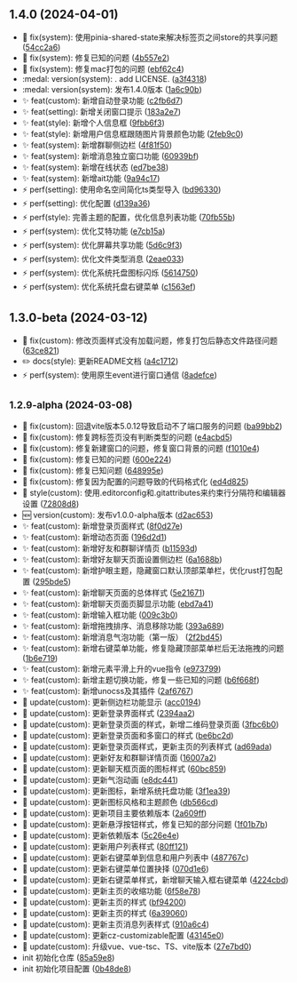 ## 1.4.0 (2024-04-01)

* :bug: fix(system): 使用pinia-shared-state来解决标签页之间store的共享问题 ([54cc2a6](https://gitee.com/nongyehong/HuLa-IM-Tauri/commits/54cc2a6))
* :bug: fix(system): 修复已知的问题 ([4b557e2](https://gitee.com/nongyehong/HuLa-IM-Tauri/commits/4b557e2))
* :bug: fix(system): 修复mac打包的问题 ([ebf62c4](https://gitee.com/nongyehong/HuLa-IM-Tauri/commits/ebf62c4))
* :medal: version(system): . add LICENSE. ([a3f4318](https://gitee.com/nongyehong/HuLa-IM-Tauri/commits/a3f4318))
* :medal: version(system): 发布1.4.0版本 ([1a6c90b](https://gitee.com/nongyehong/HuLa-IM-Tauri/commits/1a6c90b))
* :sparkles: feat(custom): 新增自动登录功能 ([c2fb6d7](https://gitee.com/nongyehong/HuLa-IM-Tauri/commits/c2fb6d7))
* :sparkles: feat(setting): 新增关闭窗口提示 ([183a2e7](https://gitee.com/nongyehong/HuLa-IM-Tauri/commits/183a2e7))
* :sparkles: feat(style): 新增个人信息框 ([9fbb6f3](https://gitee.com/nongyehong/HuLa-IM-Tauri/commits/9fbb6f3))
* :sparkles: feat(style): 新增用户信息框跟随图片背景颜色功能 ([2feb9c0](https://gitee.com/nongyehong/HuLa-IM-Tauri/commits/2feb9c0))
* :sparkles: feat(system): 新增群聊侧边栏 ([4f81f50](https://gitee.com/nongyehong/HuLa-IM-Tauri/commits/4f81f50))
* :sparkles: feat(system): 新增消息独立窗口功能 ([60939bf](https://gitee.com/nongyehong/HuLa-IM-Tauri/commits/60939bf))
* :sparkles: feat(system): 新增在线状态 ([ed7be38](https://gitee.com/nongyehong/HuLa-IM-Tauri/commits/ed7be38))
* :sparkles: feat(system): 新增ait功能 ([9a94c17](https://gitee.com/nongyehong/HuLa-IM-Tauri/commits/9a94c17))
* :zap: perf(setting): 使用命名空间简化ts类型导入 ([bd96330](https://gitee.com/nongyehong/HuLa-IM-Tauri/commits/bd96330))
* :zap: perf(setting): 优化配置 ([d139a36](https://gitee.com/nongyehong/HuLa-IM-Tauri/commits/d139a36))
* :zap: perf(style): 完善主题的配置，优化信息列表功能 ([70fb55b](https://gitee.com/nongyehong/HuLa-IM-Tauri/commits/70fb55b))
* :zap: perf(system): 优化艾特功能 ([e7cb15a](https://gitee.com/nongyehong/HuLa-IM-Tauri/commits/e7cb15a))
* :zap: perf(system): 优化屏幕共享功能 ([5d6c9f3](https://gitee.com/nongyehong/HuLa-IM-Tauri/commits/5d6c9f3))
* :zap: perf(system): 优化文件类型消息 ([2eae033](https://gitee.com/nongyehong/HuLa-IM-Tauri/commits/2eae033))
* :zap: perf(system): 优化系统托盘图标闪烁 ([5614750](https://gitee.com/nongyehong/HuLa-IM-Tauri/commits/5614750))
* :zap: perf(system): 优化系统托盘右键菜单 ([c1563ef](https://gitee.com/nongyehong/HuLa-IM-Tauri/commits/c1563ef))



## 1.3.0-beta (2024-03-12)

* :bug: fix(custom): 修改页面样式没有加载问题，修复打包后静态文件路径问题 ([63ce821](https://gitee.com/nongyehong/HuLa-IM-Tauri/commits/63ce821))
* :pencil2: docs(style): 更新README文档 ([a4c1712](https://gitee.com/nongyehong/HuLa-IM-Tauri/commits/a4c1712))
* :zap: perf(system): 使用原生event进行窗口通信 ([8adefce](https://gitee.com/nongyehong/HuLa-IM-Tauri/commits/8adefce))



## <small>1.2.9-alpha (2024-03-08)</small>

* :bug: fix(custom): 回退vite版本5.0.12导致启动不了端口服务的问题 ([ba99bb2](https://gitee.com/nongyehong/HuLa-IM-Tauri/commits/ba99bb2))
* :bug: fix(custom): 修复跨标签页没有判断类型的问题 ([e4acbd5](https://gitee.com/nongyehong/HuLa-IM-Tauri/commits/e4acbd5))
* :bug: fix(custom): 修复新建窗口的问题，修复窗口背景的问题 ([f1010e4](https://gitee.com/nongyehong/HuLa-IM-Tauri/commits/f1010e4))
* :bug: fix(custom): 修复已知的问题 ([600e224](https://gitee.com/nongyehong/HuLa-IM-Tauri/commits/600e224))
* :bug: fix(custom): 修复已知问题 ([648995e](https://gitee.com/nongyehong/HuLa-IM-Tauri/commits/648995e))
* :bug: fix(custom): 修复因为配置的问题导致的代码格式化 ([ed4d825](https://gitee.com/nongyehong/HuLa-IM-Tauri/commits/ed4d825))
* :lipstick: style(custom): 使用.editorconfig和.gitattributes来约束行分隔符和编辑器设置 ([72808d8](https://gitee.com/nongyehong/HuLa-IM-Tauri/commits/72808d8))
* :new: version(custom): 发布v1.0.0-alpha版本 ([d2ac653](https://gitee.com/nongyehong/HuLa-IM-Tauri/commits/d2ac653))
* :sparkles: feat(custom): 新增登录页面样式 ([8f0d27e](https://gitee.com/nongyehong/HuLa-IM-Tauri/commits/8f0d27e))
* :sparkles: feat(custom): 新增动态页面 ([196d2d1](https://gitee.com/nongyehong/HuLa-IM-Tauri/commits/196d2d1))
* :sparkles: feat(custom): 新增好友和群聊详情页 ([b11593d](https://gitee.com/nongyehong/HuLa-IM-Tauri/commits/b11593d))
* :sparkles: feat(custom): 新增好友聊天页面设置侧边栏 ([6a1688b](https://gitee.com/nongyehong/HuLa-IM-Tauri/commits/6a1688b))
* :sparkles: feat(custom): 新增护眼主题，隐藏窗口默认顶部菜单栏，优化rust打包配置 ([295bde5](https://gitee.com/nongyehong/HuLa-IM-Tauri/commits/295bde5))
* :sparkles: feat(custom): 新增聊天页面的总体样式 ([5e21671](https://gitee.com/nongyehong/HuLa-IM-Tauri/commits/5e21671))
* :sparkles: feat(custom): 新增聊天页面页脚显示功能 ([ebd7a41](https://gitee.com/nongyehong/HuLa-IM-Tauri/commits/ebd7a41))
* :sparkles: feat(custom): 新增输入框功能 ([009c3b0](https://gitee.com/nongyehong/HuLa-IM-Tauri/commits/009c3b0))
* :sparkles: feat(custom): 新增拖拽排序、消息移除功能 ([393a689](https://gitee.com/nongyehong/HuLa-IM-Tauri/commits/393a689))
* :sparkles: feat(custom): 新增消息气泡功能（第一版） ([2f2bd45](https://gitee.com/nongyehong/HuLa-IM-Tauri/commits/2f2bd45))
* :sparkles: feat(custom): 新增右键菜单功能，修复隐藏顶部菜单栏后无法拖拽的问题 ([1b6e719](https://gitee.com/nongyehong/HuLa-IM-Tauri/commits/1b6e719))
* :sparkles: feat(custom): 新增元素平滑上升的vue指令 ([e973799](https://gitee.com/nongyehong/HuLa-IM-Tauri/commits/e973799))
* :sparkles: feat(custom): 新增主题切换功能，修复一些已知的问题 ([b6f668f](https://gitee.com/nongyehong/HuLa-IM-Tauri/commits/b6f668f))
* :sparkles: feat(custom): 新增unocss及其插件 ([2af6767](https://gitee.com/nongyehong/HuLa-IM-Tauri/commits/2af6767))
* :sunflower: update(custom): 更新侧边栏功能显示 ([acc0194](https://gitee.com/nongyehong/HuLa-IM-Tauri/commits/acc0194))
* :sunflower: update(custom): 更新登录界面样式 ([2394aa2](https://gitee.com/nongyehong/HuLa-IM-Tauri/commits/2394aa2))
* :sunflower: update(custom): 更新登录页面的样式，新增二维码登录页面 ([3fbc6b0](https://gitee.com/nongyehong/HuLa-IM-Tauri/commits/3fbc6b0))
* :sunflower: update(custom): 更新登录页面和多窗口的样式 ([be6bc2d](https://gitee.com/nongyehong/HuLa-IM-Tauri/commits/be6bc2d))
* :sunflower: update(custom): 更新登录页面样式，更新主页的列表样式 ([ad69ada](https://gitee.com/nongyehong/HuLa-IM-Tauri/commits/ad69ada))
* :sunflower: update(custom): 更新好友和群聊详情页面 ([16007a2](https://gitee.com/nongyehong/HuLa-IM-Tauri/commits/16007a2))
* :sunflower: update(custom): 更新聊天框页面的图标样式 ([60bc859](https://gitee.com/nongyehong/HuLa-IM-Tauri/commits/60bc859))
* :sunflower: update(custom): 更新气泡动画 ([e8dc441](https://gitee.com/nongyehong/HuLa-IM-Tauri/commits/e8dc441))
* :sunflower: update(custom): 更新图标，新增系统托盘功能 ([3f1ea39](https://gitee.com/nongyehong/HuLa-IM-Tauri/commits/3f1ea39))
* :sunflower: update(custom): 更新图标风格和主题颜色 ([db566cd](https://gitee.com/nongyehong/HuLa-IM-Tauri/commits/db566cd))
* :sunflower: update(custom): 更新项目主要依赖版本 ([2a609ff](https://gitee.com/nongyehong/HuLa-IM-Tauri/commits/2a609ff))
* :sunflower: update(custom): 更新悬浮按钮样式，修复已知的部分问题 ([1f01b7b](https://gitee.com/nongyehong/HuLa-IM-Tauri/commits/1f01b7b))
* :sunflower: update(custom): 更新依赖版本 ([5c26e4e](https://gitee.com/nongyehong/HuLa-IM-Tauri/commits/5c26e4e))
* :sunflower: update(custom): 更新用户列表样式 ([80ff121](https://gitee.com/nongyehong/HuLa-IM-Tauri/commits/80ff121))
* :sunflower: update(custom): 更新右键菜单到信息和用户列表中 ([487767c](https://gitee.com/nongyehong/HuLa-IM-Tauri/commits/487767c))
* :sunflower: update(custom): 更新右键菜单位置抉择 ([070d1e6](https://gitee.com/nongyehong/HuLa-IM-Tauri/commits/070d1e6))
* :sunflower: update(custom): 更新右键菜单样式，新增聊天输入框右键菜单 ([4224cbd](https://gitee.com/nongyehong/HuLa-IM-Tauri/commits/4224cbd))
* :sunflower: update(custom): 更新主页的收缩功能 ([6f58e78](https://gitee.com/nongyehong/HuLa-IM-Tauri/commits/6f58e78))
* :sunflower: update(custom): 更新主页的样式 ([bf94200](https://gitee.com/nongyehong/HuLa-IM-Tauri/commits/bf94200))
* :sunflower: update(custom): 更新主页的样式 ([6a39060](https://gitee.com/nongyehong/HuLa-IM-Tauri/commits/6a39060))
* :sunflower: update(custom): 更新主页消息列表样式 ([910a6c4](https://gitee.com/nongyehong/HuLa-IM-Tauri/commits/910a6c4))
* :sunflower: update(custom): 更新cz-customizable配置 ([43145e0](https://gitee.com/nongyehong/HuLa-IM-Tauri/commits/43145e0))
* :sunflower: update(custom): 升级vue、vue-tsc、TS、vite版本 ([27e7bd0](https://gitee.com/nongyehong/HuLa-IM-Tauri/commits/27e7bd0))
* init 初始化仓库 ([85a59e8](https://gitee.com/nongyehong/HuLa-IM-Tauri/commits/85a59e8))
* init 初始化项目配置 ([0b48de8](https://gitee.com/nongyehong/HuLa-IM-Tauri/commits/0b48de8))



